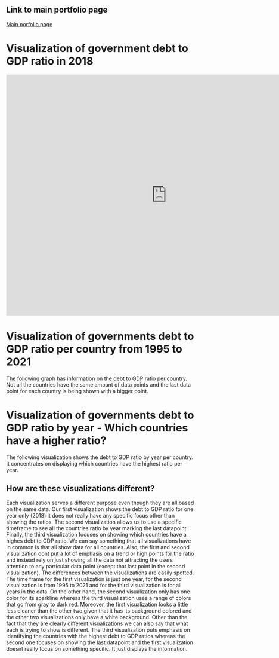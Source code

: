 ## Link to main portfolio page
[Main porfolio page](https://oscardavidmi.github.io/Benavides-portfolio/)


# Visualization of government debt to GDP ratio in 2018
<iframe src="https://data.oecd.org/chart/6Sab" width="860" height="645" style="border: 0" mozallowfullscreen="true" webkitallowfullscreen="true" allowfullscreen="true"><a href="https://data.oecd.org/chart/6Sab" target="_blank">OECD Chart: General government debt, Total, % of GDP, Annual, 2018</a></iframe>

# Visualization of governments debt to GDP ratio per country from 1995 to 2021
The following graph has information on the debt to GDP ratio per country. Not all the countries have the same amount of data points and the last data
point for each country is being shown with a bigger point.

<div class="flourish-embed flourish-chart" data-src="visualisation/11713087"><script src="https://public.flourish.studio/resources/embed.js"></script></div>

# Visualization of governments debt to GDP ratio by year - Which countries have a higher ratio?
The following visualization shows the debt to GDP ratio by year per country. It concentrates on displaying which countries have the highest ratio per year.

<div class="flourish-embed flourish-scatter" data-src="visualisation/11720060"><script src="https://public.flourish.studio/resources/embed.js"></script></div>

## How are these visualizations different?
Each visualization serves a different purpose even though they are all based on the same data. Our first visualization shows the debt to GDP ratio for one year only (2018) it does not really have any specific focus other than showing the ratios. The second visualization allows us to use a specific timeframe to see all the countries ratio by year marking the last datapoint. Finally, the third visualization focuses on showing which countries have a highes debt to GDP ratio.
We can say something that all visualizations have in common is that all show data for all countries. Also, the first and second visualization dont put a lot of emphasis on a trend or high points for the ratio and instead rely on just showing all the data not attracting the users attention to any particular data point (except that last point in the second visualization). 
The differences between the visualizations are easily spotted. The time frame for the first visualization is just one year, for the second visualization is from 1995 to 2021 and for the third visualization is for all years in the data. On the other hand, the second visualization only has one color for its sparkline whereas the third visualization uses a range of colors that go from gray to dark red. Moreover, the first visualization looks a little less cleaner than the other two given that it has its background colored and the other two visualizations only have a white background. Other than the fact that they are clearly different visualizations we can also say that what each is trying to show is different. The third visualization puts emphasis on identifying the countries with the highest debt to GDP ratios whereas the second one focuses on showing the last datapoint and the first visualization doesnt really focus on something specific. It just displays the information.

